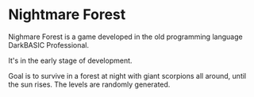 # Nightmare Forest

Nighmare Forest is a game developed in the old programming language DarkBASIC Professional.

It's in the early stage of development.

Goal is to survive in a forest at night with giant scorpions all around, until the sun rises.
The levels are randomly generated.
